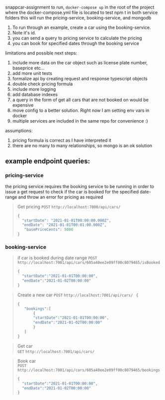 snappcar-assignment
to run, `docker-compose up` in the root of the project where the docker-compose.yml file is located
to test npm t in both service folders
this will run the pricing-service, booking-service, and mongodb

1. To run through an example, create a car using the booking-service.
2. Note it's id.
3. you can send a query to pricing service to calculate the pricing
4. you can book for specified dates through the booking service

limitations and possible next steps:

1. include more data on the car object such as license plate number, baseprice etc...
2. add more unit tests
3. formalize api by creating request and response typescript objects
4. double check pricing formula
5. include more logging
6. add database indexes
7. a query in the form of get all cars that are not booked on <date-range> would be expensive
8. move config to a better solution. Right now I am setting env vars in docker
9. multiple services are included in the same repo for convenience :)

assumptions:

1. pricing formula is correct as I have interpreted it
2. there are no many to many relationships, so mongo is an ok solution

## example endpoint queries:

### pricing-service

the pricing service requires the booking service to be running in order to issue a get request to check if the car is booked for the specified date-range and throw an error for pricing as required

> Get pricing
> `POST` `http://localhost:7000/api/cars/ `
>
> ```javascript
> {
>   "startDate": "2021-01-01T00:00:00.000Z",
>   "endDate": "2021-01-01T00:01:00.000Z",
>    "basePriceCents": 5000
> }
> ```

### booking-service

> if car is booked during date range
> `POST` `http://localhost:7001/api/cars/605a40ee2e09ff00c8079465/isBooked`
>
> ```javascript
> {
>   "startDate":"2021-01-01T00:00:00",
>   "endDate":"2021-01-02T00:00:00"
> }
> ```

> Create a new car
> `POST` `http://localhost:7001/api/cars/ `
> {
>
> ```javascript
> {
>    "bookings":[
>        {
>        "startDate":"2021-01-01T00:00:00",
>        "endDate":"2021-01-02T00:00:00"
>        }
>    ]
> }
> ```

> Get car  
> `GET` `http://localhost:7001/api/cars/`

> Book car  
> `POST` `http://localhost:7001/api/cars/605a40ee2e09ff00c8079465/bookings `
>
> ```javascript
> {
>   "startDate":"2021-01-01T00:00:00",
>   "endDate":"2021-01-02T00:00:00"
> }
> ```
